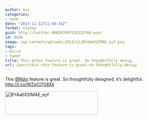 ```yaml
---
author: Avi
categories:
- none
date: "2013-11-12T11:40:34Z"
format: status
guid: http://twitter-400287007035125760-post
id: 8436
image: /wp-content/uploads/2013/11/BY4a6XSIMAE_eyf.png
tags:
- micro
- tweet
title: This @rdio feature is great. So thoughtfully desig…
url: /post/this-rdio-feature-is-great-so-thoughtfully-desig/
---
```

This [@Rdio](http://twitter.com/Rdio) feature is great. So thoughtfully designed, it’s delightful. http://t.co/WZpCI7G8Xk

<img width="300" height="76" src="http://aviflax.com/wp-content/uploads/2013/11/BY4a6XSIMAE_eyf.png" class="attachment-medium" alt="BY4a6XSIMAE_eyf" />